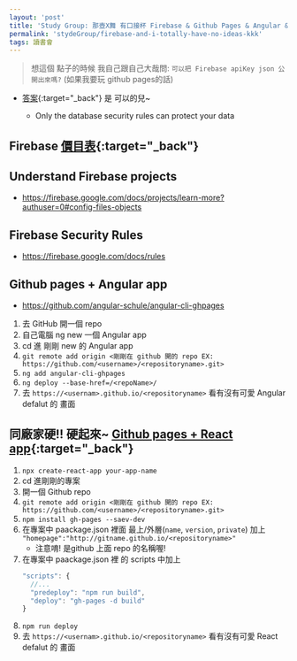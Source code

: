 ```yaml
---
layout: 'post'
title: 'Study Group: 那壺X舞 有口接杯 Firebase & Github Pages & Angular & React & ???'
permalink: 'stydeGroup/firebase-and-i-totally-have-no-ideas-kkk'
tags: 讀書會
---
```


> 想這個 點子的時候 我自己跟自己大哉問: `可以把 Firebase apiKey json 公開出來嗎?` (如果我要玩 github pages的話)

- [答案](https://stackoverflow.com/questions/37482366/is-it-safe-to-expose-firebase-apikey-to-the-public#answer-37484053){:target="_back"} 是 可以的兒~

   - Only the database security rules can protect your data

## Firebase [價目表](https://firebase.google.com/pricing?authuser=0){:target="_back"}

## Understand Firebase projects

- https://firebase.google.com/docs/projects/learn-more?authuser=0#config-files-objects

## Firebase Security Rules
 
 - https://firebase.google.com/docs/rules



## Github pages + Angular app

- https://github.com/angular-schule/angular-cli-ghpages

1. 去 GitHub 開一個 repo
2. 自己電腦 ng new 一個 Angular app
3. cd 進 剛剛 new 的 Angular app
4. `git remote add origin <剛剛在 github 開的 repo EX: https://github.com/<username>/<repositoryname>.git>`
5. `ng add angular-cli-ghpages`
6. `ng deploy --base-href=/<repoName>/`
7. 去 `https://<usernam>.github.io/<repositoryname>` 看有沒有可愛 Angular defalut 的 畫面


## 同廠家硬!! 硬起來~ [Github pages + React app](https://github.com/gitname/react-gh-pages){:target="_back"}

1. `npx create-react-app your-app-name`
2. cd 進剛剛的專案
3. 開一個 Github repo
4. `git remote add origin <剛剛在 github 開的 repo EX: https://github.com/<username>/<repositoryname>.git>`
5. `npm install gh-pages --saev-dev`
6. 在專案中 paackage.json 裡面 最上/外層(`name`, `version`, `private`) 加上 `"homepage":"http://gitname.github.io/<repositoryname>"`
    - 注意唷! 是github 上面 repo 的名稱喔!
7. 在專案中 paackage.json 裡 的 scripts 中加上
   ~~~js
   "scripts": {
     //...
     "predeploy": "npm run build",
     "deploy": "gh-pages -d build"
   }
   ~~~
8. `npm run deploy`
9. 去 `https://<usernam>.github.io/<repositoryname>` 看有沒有可愛 React defalut 的 畫面